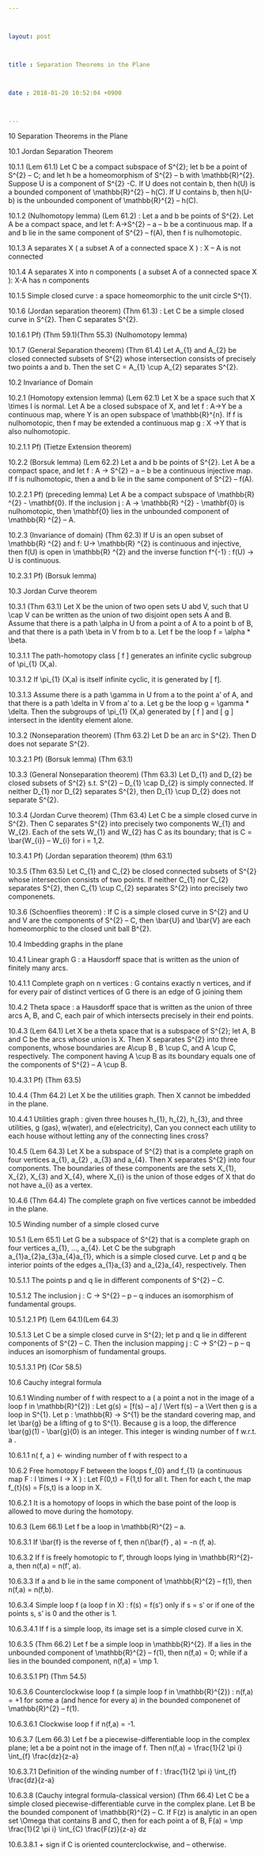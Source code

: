 ```yaml
---



layout: post



title : Separation Theorems in the Plane



date : 2018-01-20 10:52:04 +0900



---
```


10	Separation Theorems in the Plane

10.1	Jordan Separation Theorem

10.1.1	(Lem 61.1) Let C be a compact subspace of S^{2}; let b be a point of S^{2} – C; and let h be a homeomorphism of S^{2} – b with \mathbb{R}^{2}. Suppose U is a component of S^{2} -C. If U does not contain b, then h(U) is a bounded component of \mathbb{R}^{2} – h(C). If U contains b, then h(U-b) is the unbounded component of \mathbb{R}^{2} – h(C).

10.1.2	(Nulhomotopy lemma) (Lem 61.2) : Let a and b be points of S^{2}. Let A be a compact space, and let f: A->S^{2} – a – b be a continuous map. If a and b lie in the same component of S^{2} – f(A), then f is nulhomotopic.

10.1.3	A separates X ( a subset A of a connected space X ) : X – A is not connected

10.1.4	A separates X into n components ( a subset A of a connected space X ): X-A has n components

10.1.5	Simple closed curve : a space homeomorphic to the unit circle S^{1}.

10.1.6	(Jordan separation theorem) (Thm 61.3) : Let C be a simple closed curve in S^{2}. Then C separates S^{2}.

10.1.6.1	Pf) (Thm 59.1)(Thm 55.3) (Nulhomotopy lemma) 

10.1.7	(General Separation theorem) (Thm 61.4) Let A_{1} and A_{2} be closed connected subsets of S^{2} whose intersection consists of precisely two points a and b. Then the set C = A_{1} \cup A_{2} separates S^{2}.

10.2	Invariance of Domain

10.2.1	(Homotopy extension lemma) (Lem 62.1) Let X be a space such that X \times I is normal. Let A be a closed subspace of X, and let f : A->Y be a continuous map, where Y is an open subspace of \mathbb{R}^{n}. If f is nulhomotopic, then f may be extended a continuous map g : X ->Y that is also nulhomotopic.

10.2.1.1	Pf) (Tietze Extension theorem)

10.2.2	(Borsuk lemma) (Lem 62.2) Let a and b be points of S^{2}. Let A be a compact space, and let f : A -> S^{2} – a – b be a continuous injective map. If f is nulhomotopic, then a and b lie in the same component of S^{2} – f(A).

10.2.2.1	Pf) (preceding lemma) Let A be a compact subspace of \mathbb{R} ^{2} - \mathbf{0}. If the inclusion j : A -> \mathbb{R} ^{2} - \mathbf{0} is nulhomotopic, then \mathbf{0} lies in the unbounded component of \mathbb{R} ^{2} – A.

10.2.3	(Invariance of domain) (Thm 62.3) If U is an open subset of \mathbb{R} ^{2} and f: U-> \mathbb{R} ^{2} is continuous and injective, then f(U) is open in \mathbb{R} ^{2} and the inverse function f^{-1} : f(U) -> U is continuous.

10.2.3.1	Pf) (Borsuk lemma)

10.3	Jordan Curve theorem

10.3.1	(Thm 63.1) Let X be the union of two open sets U abd V, such that U \cap V can be written as the union of two disjoint open sets A and B. Assume that there is a path \alpha in U from a point a of A to a point b of B, and that there is a path \beta in V from b to a. Let f be the loop f = \alpha * \beta.

10.3.1.1	The path-homotopy class [ f ] generates an infinite cyclic subgroup of \pi_{1} (X,a). 

10.3.1.2	If \pi_{1} (X,a) is itself infinite cyclic, it is generated by [ f].

10.3.1.3	Assume there is a path \gamma in U from a to the point a’ of A, and that there is a path \delta in V from a’ to a. Let g be the loop g = \gamma * \delta. Then the subgroups of \pi_{1} (X,a) generated by [ f ] and [ g ] intersect in the identity element alone.

10.3.2	(Nonseparation theorem) (Thm 63.2)  Let D be an arc in S^{2}. Then D does not separate S^{2}.

10.3.2.1	Pf) (Borsuk lemma) (Thm 63.1) 

10.3.3	(General Nonseparation theorem) (Thm 63.3) Let D_{1} and D_{2} be closed subsets of S^{2} s.t. S^{2} – D_{1} \cap D_{2} is simply connected. If neither D_{1} nor D_{2} separates S^{2}, then D_{1} \cup D_{2} does not separate S^{2}.

10.3.4	(Jordan Curve theorem) (Thm 63.4) Let C be a simple closed curve in S^{2}. Then C separates S^{2} into precisely two components W_{1} and W_{2}. Each of the sets W_{1} and W_{2} has C as its boundary; that is C = \bar{W_{i}} – W_{i} for i = 1,2.

10.3.4.1	Pf) (Jordan separation theorem) (thm 63.1)

10.3.5	(Thm 63.5) Let C_{1} and C_{2} be closed connected subsets of S^{2} whose intersection consists of two points. If neither C_{1} nor C_{2} separates S^{2}, then C_{1} \cup C_{2} separates S^{2} into precisely two componenets.

10.3.6	(Schoenflies theorem) : If C is a simple closed curve in S^{2} and U and V are the components of S^{2} – C, then \bar{U} and \bar{V} are each homeomorphic to the closed unit ball B^{2}.

10.4	Imbedding graphs in the plane

10.4.1	Linear graph G : a Hausdorff space that is written as the union of finitely many arcs.

10.4.1.1	Complete graph on n vertices : G contains exactly n vertices, and if for every pair of distinct vertices of G there is an edge of G joining them

10.4.2	Theta space : a Hausdorff space that is written as the union of three arcs A, B, and C, each pair of which intersects precisely in their end points.

10.4.3	(Lem 64.1) Let X be a theta space that is a subspace of S^{2}; let A, B and C be the arcs whose union is X. Then X separates S^{2} into three components, whose boundaries are A\cup B , B \cup C, and A \cup C, respectively. The component having A \cup B as its boundary equals one of the components of S^{2} – A \cup B.

10.4.3.1	Pf) (Thm  63.5)

10.4.4	(Thm 64.2) Let X be the utilities graph. Then X cannot be imbedded in the plane.

10.4.4.1	Utilities graph : given three houses h_{1}, h_{2}, h_{3}, and three utilities, g (gas), w(water), and e(electricity), Can you connect each utility to each house without letting any of the connecting lines cross?

10.4.5	(Lem 64.3) Let X be a subspace of S^{2} that is a complete graph on four vertices a_{1}, a_{2} , a_{3} and a_{4}. Then X separates S^{2} into four components. The boundaries of these components are the sets X_{1}, X_{2}, X_{3} and X_{4}, where X_{i} is the union of those edges of X that do not have a_{i} as a vertex.

10.4.6	(Thm 64.4) The complete graph on five vertices cannot be imbedded in the plane.

10.5	Winding number of a simple closed curve

10.5.1	(Lem 65.1) Let G be a subspace of S^{2} that is a complete graph on four vertices a_{1}, …, a_{4}. Let C be the subgraph a_{1}a_{2}a_{3}a_{4}a_{1}, which is a simple closed curve. Let p and q be interior points of the edges a_{1}a_{3} and a_{2}a_{4}, respectively. Then

10.5.1.1	The points p and q lie in different components of S^{2} – C.

10.5.1.2	The inclusion j : C -> S^{2} – p – q induces an isomorphism of fundamental groups.

10.5.1.2.1	Pf) (Lem 64.1)(Lem 64.3)

10.5.1.3	Let C be a simple closed curve in S^{2}; let p and q lie in different components of S^{2} – C. Then the inclusion mapping j : C -> S^{2} – p – q induces an isomorphism of fundamental groups.

10.5.1.3.1	Pf) (Cor 58.5)

10.6	Cauchy integral formula

10.6.1	Winding number of f with respect to a ( a point a not in the image of a loop f in \mathbb{R}^{2}) : Let g(s) = [f(s) – a] / \Vert f(s) – a \Vert then g is a loop in S^{1}. Let p : \mathbb{R} -> S^{1} be the standard covering map, and let \bar{g} be  a lifting of g to S^{1}. Because g is a loop, the difference \bar{g}(1) - \bar{g}(0) is an integer. This integer is winding number of f w.r.t. a .

10.6.1.1	n( f, a ) <- winding number of f with respect to a

10.6.2	Free homotopy F between the loops f_{0} and f_{1} (a continuous map F : I \times I -> X ) : Let F(0,t) = F(1,t) for all t. Then for each t, the map f_{t}(s) = F(s,t) is a loop in X.

10.6.2.1	It is a homotopy of loops in which the base point of the loop is allowed to move during the homotopy.

10.6.3	(Lem 66.1) Let f be a loop in \mathbb{R}^{2} – a.

10.6.3.1	If \bar{f} is the reverse of f, then n(\bar{f} , a) = -n (f, a).

10.6.3.2	If f is freely homotopic to f’, through loops lying in \mathbb{R}^{2}-a, then n(f,a) = n(f’, a).

10.6.3.3	If a and b lie in the same component of \mathbb{R}^{2} – f(1), then n(f,a) = n(f,b).

10.6.3.4	Simple loop f (a loop f in X) : f(s) = f(s’) only if s = s’ or if one of the points s, s’ is 0 and the other is 1. 

10.6.3.4.1	If f is a simple loop, its image set is a simple closed curve in X.

10.6.3.5	(Thm 66.2) Let f be a simple loop in \mathbb{R}^{2}. If a lies in the unbounded component of \mathbb{R}^{2} – f(1), then n(f,a) = 0; while if a lies in the bounded component, n(f,a) = \mp 1.

10.6.3.5.1	Pf) (Thm 54.5)

10.6.3.6	Counterclockwise loop f (a simple loop f in \mathbb{R}^{2}) : n(f,a) = +1 for some a (and hence for every a) in the bounded componenet of \mathbb{R}^{2} – f(1).

10.6.3.6.1	Clockwise loop f if n(f,a) = -1.

10.6.3.7	(Lem 66.3) Let f be a piecewise-differentiable loop in the complex plane; let a be a point not in the image of f. Then n(f,a) = \frac{1}{2 \pi i} \int_{f} \frac{dz}{z-a}

10.6.3.7.1	Definition of the winding number of f : \frac{1}{2 \pi i} \int_{f} \frac{dz}{z-a}

10.6.3.8	(Cauchy integral formula-classical version) (Thm 66.4) Let C be a simple closed piecewise-differentiable curve in the complex plane. Let B be the bounded component of \mathbb{R}^{2} – C. If F(z) is analytic in an open set \Omega that contains B and C, then for each point a of B, F(a) = \mp \frac{1}{2 \pi i} \int_{C} \frac{F(z)}{z-a} dz

10.6.3.8.1	+ sign if C is oriented counterclockwise, and – otherwise.

